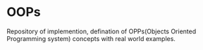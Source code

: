 # OOPs
Repository of implemention, defination of OPPs(Objects Oriented Programming system) concepts with real world examples.

